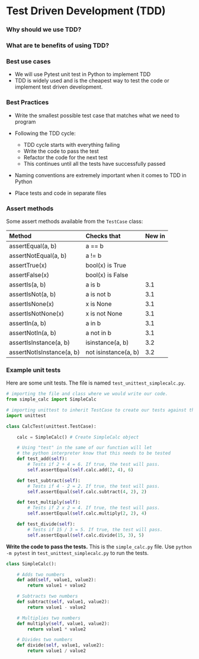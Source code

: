 # Test Driven Development (TDD)
### Why should we use TDD?
### What are te benefits of using TDD?

### Best use cases
 * We will use Pytest unit test in Python to implement TDD
 * TDD is widely used and is the cheapest way to test the 
   code or implement test driven development.
   
### Best Practices
 * Write the smallest possible test case that matches what 
   we need to program
   
 * Following the TDD cycle:
   * TDD cycle starts with everything failing 
   * Write the code to pass the test     
   * Refactor the code for the next test 
   * This continues until all the tests have successfully 
      passed
 * Naming conventions are extremely important when it comes 
   to TDD in Python
 * Place tests and code in separate files

### Assert methods
Some assert methods available from the `TestCase` class:

|Method |   Checks that|   New in |
|:---                     |:---                    |:---|
|assertEqual(a, b)        |    a == b              ||
|assertNotEqual(a, b)     |    a != b              ||  
|assertTrue(x)            |    bool(x) is True     ||  
|assertFalse(x)           |    bool(x) is False    ||  
|assertIs(a, b)           |    a is b              |3.1|
|assertIsNot(a, b)        |    a is not b          |3.1|
|assertIsNone(x)          |    x is None           |3.1|
|assertIsNotNone(x)       |    x is not None       |3.1|
|assertIn(a, b)           |    a in b              |3.1|
|assertNotIn(a, b)        |    a not in b          |3.1|
|assertIsInstance(a, b)   |    isinstance(a, b)    |3.2|
|assertNotIsInstance(a, b)|    not isinstance(a, b)|3.2|

### Example unit tests
Here are some unit tests. The file is named 
`test_unittest_simplecalc.py`.

```python
# importing the file and class where we would write our code.
from simple_calc import SimpleCalc

# importing unittest to inherit TestCase to create our tests against the code
import unittest

class CalcTest(unittest.TestCase):

    calc = SimpleCalc() # Create SimpleCalc object

    # Using "test" in the same of our function will let
    # the python interpreter know that this needs to be tested
    def test_add(self):
        # Tests if 2 + 4 = 6. If true, the test will pass.
        self.assertEqual(self.calc.add(2, 4), 6)

    def test_subtract(self):
        # Tests if 4 - 2 = 2. If true, the test will pass.
        self.assertEqual(self.calc.subtract(4, 2), 2)

    def test_multiply(self):
        # Tests if 2 x 2 = 4. If true, the test will pass.
        self.assertEqual(self.calc.multiply(2, 2), 4)

    def test_divide(self):
        # Tests if 15 / 3 = 5. If true, the test will pass.
        self.assertEqual(self.calc.divide(15, 3), 5)
```

**Write the code to pass the tests.** This is the 
`simple_calc.py` file. Use `python -m pytest` in 
`test_unittest_simplecalc.py` to run the tests.
```python
class SimpleCalc():

    # Adds two numbers
    def add(self, value1, value2):
        return value1 + value2

    # Subtracts two numbers
    def subtract(self, value1, value2):
        return value1 - value2

    # Multiplies two numbers
    def multiply(self, value1, value2):
        return value1 * value2

    # Divides two numbers
    def divide(self, value1, value2):
        return value1 / value2
```









